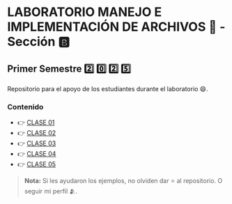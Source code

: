 # LABORATORIO MANEJO E IMPLEMENTACIÓN DE ARCHIVOS 💾 - Sección 🅱️

## Primer Semestre 2️⃣ 0️⃣ 2️⃣ 5️⃣

Repositorio para el apoyo de los estudiantes durante el laboratorio 😄.

### Contenido

<ul>
    <li> 👉 <a href="https://github.com/keviingarciah/MIA_LAB_1S_2025/tree/main/CLASE01" target="_blank">CLASE 01</a></li>
    <li> 👉 <a href="https://github.com/keviingarciah/MIA_LAB_1S_2025s/tree/main/CLASE02" target="_blank">CLASE 02</a></li>
    <li> 👉 <a href="https://github.com/keviingarciah/MIA_LAB_1S_2025s/tree/main/CLASE03" target="_blank">CLASE 03</a></li>
    <li> 👉 <a href="https://github.com/keviingarciah/MIA_LAB_1S_2025s/tree/main/CLASE04" target="_blank">CLASE 04</a></li>
    <li> 👉 <a href="https://github.com/keviingarciah/MIA_LAB_1S_2025s/tree/main/CLASE05" target="_blank">CLASE 05</a></li>
</ul>

> **Nota:** Si les ayudaron los ejemplos, no olviden dar ⭐ al repositorio. O seguir mi perfil 🫂.